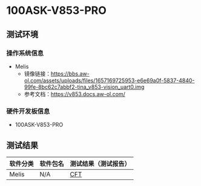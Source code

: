 # 100ASK-V853-PRO

## 测试环境

### 操作系统信息

- Melis
    - 镜像链接：https://bbs.aw-ol.com/assets/uploads/files/1657169725953-e6e69a0f-5837-4840-99fe-8bc62c7abbf2-tina_v853-vision_uart0.img
    - 参考文档：https://v853.docs.aw-ol.com/

### 硬件开发板信息

- 100ASK-V853-PRO

## 测试结果

| 软件分类      | 软件包名      | 测试结果（测试报告） |
|--------------|-------------|------------------|
| Melis        | N/A         | [CFT][Melis]    |

[Melis]: ./Melis/README_zh.md
